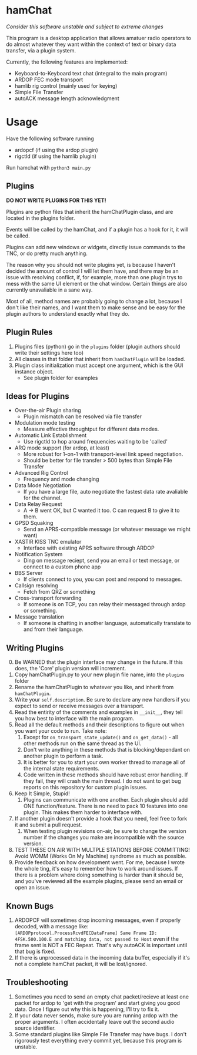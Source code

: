 # hamChat

*Consider this software unstable and subject to extreme changes*

This program is a desktop application that allows amatuer radio operators to do almost whatever they want
within the context of text or binary data transfer, via a plugin system.

Currently, the following features are implemented:
- Keyboard-to-Keyboard text chat (integral to the main program)
- ARDOP FEC mode transport
- hamlib rig control (mainly used for keying)
- Simple File Transfer
- autoACK message length acknowledgment

# Usage

Have the following software running
- ardopcf (if using the ardop plugin)
- rigctld (if using the hamlib plugin)

Run hamchat with `python3 main.py`


## Plugins

**DO NOT WRITE PLUGINS FOR THIS YET!**

Plugins are python files that inherit the hamChatPlugin class, and are located in the plugins folder.

Events will be called by the hamChat, and if a plugin has a hook for it, it will be called.

Plugins can add new windows or widgets, directly issue commands to the TNC, or do pretty much anything.

The reason why you should not write plugins yet, is because I haven't decided the amount of control I will
let them have, and there may be an issue with resolving conflict, if, for example, more than one plugin trys
to mess with the same UI element or the chat window. Certain things are also currently unavaliable in a sane way.

Most of all, method names are probably going to change a lot, because I don't like their names, and I want them to make
sense and be easy for the plugin authors to understand exactly what they do.

## Plugin Rules
1. Plugins files (python) go in the `plugins` folder (plugin authors should write their settings here too)
2. All classes in that folder that inherit from `hamChatPlugin` will be loaded.
3. Plugin class initialization must accept one argument, which is the GUI instance object.
   - See plugin folder for examples

## Ideas for Plugins
- Over-the-air Plugin sharing
  - Plugin mismatch can be resolved via file transfer
- Modulation mode testing
  - Measure effective throughtput for different data modes.
- Automatic Link Establishment
  - Use rigctld to hop around frequencies waiting to be 'called'
- ARQ mode support (for ardop, at least)
  - More robust for 1-on-1 with transport-level link speed negotiation.
  - Should be better for file transfer > 500 bytes than Simple File Transfer
- Advanced Rig Control
  - Frequency and mode changing
- Data Mode Negotiation
  - If you have a large file, auto negotiate the fastest data rate avaliable for the channel.
- Data Relay Request
  - A -> B went OK, but C wanted it too. C can request B to give it to them.
- GPSD Squaking
  - Send an APRS-compatible message (or whatever message we might want)
- XASTIR KISS TNC emulator
  - Interface with existing APRS software through ARDOP
- Notification System
  - Ding on message reciept, send you an email or text message, or connect to a custom phone app
- BBS Server
  - If clients connect to you, you can post and respond to messages.
- Callsign resolving
  - Fetch from QRZ or something
- Cross-transport forwarding
  - If someone is on TCP, you can relay their messaged through ardop or something.
- Message translation
  - If someone is chatting in another language, automatically translate to and from their language.

## Writing Plugins

0. Be WARNED that the plugin interface may change in the future. If this does, the 'Core' plugin version will increment.
1. Copy hamChatPlugin.py to your new plugin file name, into the `plugins` folder
2. Rename the hamChatPlugin to whatever you like, and inherit from `hamChatPlugin`.
3. Write your `self.description`. Be sure to declare any new handlers if you expect to send or receive messages over a transport.
4. Read the entirity of the comments and examples in `__init__`, they tell you how best to interface with the main program.
5. Read all the default methods and their descriptions to figure out when you want your code to run. Take note:
   1. Except for `on_transport_state_update()` and `on_get_data()` - all other methods run on the same thread as the UI.
   2. Don't write anything in these methods that is blocking/dependant on another plugin to perform a task.
   3. It is better for you to start your own worker thread to manage all of the internal state requirements.
   4. Code written in these methods should have robust error handling. If they fail, they will crash the main thread. I do not want to get bug reports on this repository for custom plugin issues.
6. Keep It Simple, Stupid!
   1. Plugins can communicate with one another. Each plugin should add ONE function/feature. There is no need to pack 10 features into one plugin. This makes them harder to interface with.
7. If another plugin doesn't provide a hook that you need, feel free to fork it and submit a pull request.
   1. When testing plugin revisions on-air, be sure to change the version number if the changes you make are incompatible with the source version.
8. TEST THESE ON AIR WITH MULTPLE STATIONS BEFORE COMMITTING! Avoid WOMM (Works On My Machine) syndrome as much as possible.
9. Provide feedback on how development went. For me, because I wrote the whole ting, it's easy to remember how to work around issues. If there is a problem where doing something is harder than it should be, and you've reviewed all the example plugins, please send an email or open an issue.

## Known Bugs
1. ARDOPCF will sometimes drop incoming messages, even if properly decoded, with a message like: `[ARDOPprotocol.ProcessRcvdFECDataFrame] Same Frame ID: 4FSK.500.100.E and matching data, not passed to Host` even if the frame sent is NOT a FEC Repeat. That's why autoACK is important until that bug is fixed.
2. If there is unprocessed data in the incoming data buffer, especially if it's not a complete hamChat packet, it will be lost/ignored.

## Troubleshooting
1. Sometimes you need to send an empty chat packet/recieve at least one packet for ardop to 'get with the program' and start giving you good data. Once I figure out why this is happening, I'll try to fix it.
2. If your data never sends, make sure you are running ardop with the proper arguments. I often accidentally leave out the second audio source identifier.
3. Some standard plugins like Simple File Transfer may have bugs. I don't rigorously test everything every commit yet, because this program is unstable.